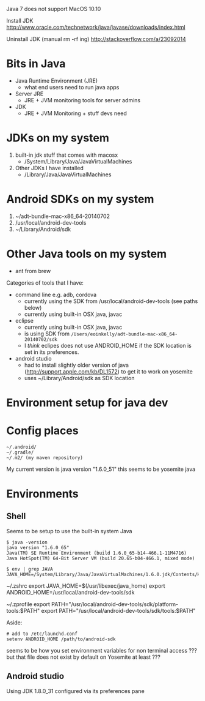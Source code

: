 
Java 7 does not support MacOS 10.10

Install JDK
http://www.oracle.com/technetwork/java/javase/downloads/index.html

Uninstall JDK (manual rm -rf ing)
http://stackoverflow.com/a/23092014

# Bits in Java

* Java Runtime Environment (JRE)
    * what end users need to run java apps
* Server JRE
    * JRE + JVM monitoring tools for server admins
* JDK
    * JRE + JVM Monitoring + stuff devs need

# JDKs on my system

 1. built-in jdk stuff that comes with macosx
    * /System/Library/Java/JavaVirtualMachines
2. Other JDKs I have installed
    * /Library/Java/JavaVirtualMachines


# Android SDKs on my system

1. ~/adt-bundle-mac-x86_64-20140702
2. /usr/local/android-dev-tools
2. ~/Library/Android/sdk

# Other Java tools on my system

* ant from brew


Categories of tools that I have:

* command line e.g. adb, cordova
    * currently using the SDK from /usr/local/android-dev-tools (see paths below)
    * currently using built-in OSX java, javac
* eclipse
    * currently using built-in OSX java, javac
    * is using SDK from `/Users/eoinkelly/adt-bundle-mac-x86_64-20140702/sdk`
    * I _think_ eclipes does not use ANDROID_HOME if the SDK location is set in
      its preferences.
* android studio
    * had to install slightly older version of java (http://support.apple.com/kb/DL1572) to get it to work on yosemite
    * uses ~/Library/Android/sdk as SDK location


# Environment setup for java dev


# Config places

    ~/.android/
    ~/.gradle/
    ~/.m2/ (my maven repository)


My current version is java version "1.6.0_51"
    this seems to be yosemite java

# Environments

## Shell

Seems to be setup to use the built-in system Java

```
$ java -version
java version "1.6.0_65"
Java(TM) SE Runtime Environment (build 1.6.0_65-b14-466.1-11M4716)
Java HotSpot(TM) 64-Bit Server VM (build 20.65-b04-466.1, mixed mode)

$ env | grep JAVA
JAVA_HOME=/System/Library/Java/JavaVirtualMachines/1.6.0.jdk/Contents/Home
```

~/.zshrc
    export JAVA_HOME=$(/usr/libexec/java_home)
    export ANDROID_HOME=/usr/local/android-dev-tools/sdk

~/.zprofile
    export PATH="/usr/local/android-dev-tools/sdk/platform-tools:$PATH"
    export PATH="/usr/local/android-dev-tools/sdk/tools:$PATH"


Aside:

    # add to /etc/launchd.conf
    setenv ANDROID_HOME /path/to/android-sdk

seems to be how you set environment variables for non terminal access
??? but that file does not exist by default on Yosemite at least ???

## Android studio

Using JDK 1.8.0_31 configured via its preferences pane
